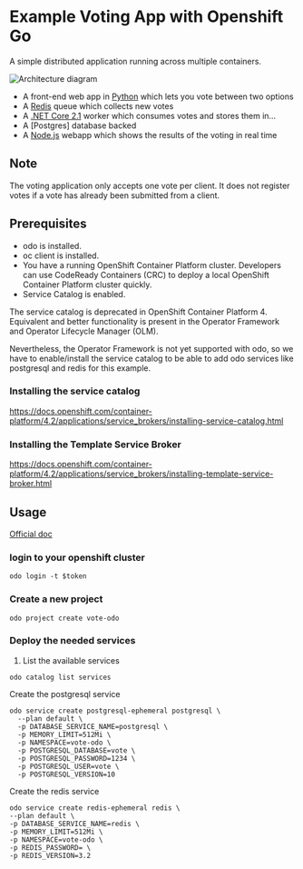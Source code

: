 # Example Voting App with Openshift Go

A simple distributed application running across multiple containers.

![Architecture diagram](architecture.png)

* A front-end web app in [Python](/vote) which lets you vote between two options
* A [Redis](https://hub.docker.com/_/redis/) queue which collects new votes
* A [.NET Core 2.1](/worker) worker which consumes votes and stores them in…
* A [Postgres] database backed
* A [Node.js](/result) webapp which shows the results of the voting in real time


## Note

The voting application only accepts one vote per client. It does not register votes if a vote has already been submitted from a client.

## Prerequisites

* odo is installed.
* oc client is installed.
* You have a running OpenShift Container Platform cluster. Developers can use CodeReady Containers (CRC) to deploy a local OpenShift Container Platform cluster quickly.
* Service Catalog is enabled.

The service catalog is deprecated in OpenShift Container Platform 4. Equivalent and better functionality is present in the Operator Framework and Operator Lifecycle Manager (OLM).

Nevertheless, the Operator Framework is not yet supported with odo, so we have to enable/install the service catalog to be able to add odo services like postgresql and redis for this example.

### Installing the service catalog

https://docs.openshift.com/container-platform/4.2/applications/service_brokers/installing-service-catalog.html

### Installing the Template Service Broker

https://docs.openshift.com/container-platform/4.2/applications/service_brokers/installing-template-service-broker.html

## Usage

[Official doc](https://docs.openshift.com/container-platform/4.2/cli_reference/openshift_developer_cli/understanding-odo.html)

### login to your openshift cluster

```
odo login -t $token
```

### Create a new project

```
odo project create vote-odo
```

### Deploy the needed services

1. List the available services

```
odo catalog list services
```

Create the postgresql service

```
odo service create postgresql-ephemeral postgresql \
  --plan default \
  -p DATABASE_SERVICE_NAME=postgresql \
  -p MEMORY_LIMIT=512Mi \
  -p NAMESPACE=vote-odo \
  -p POSTGRESQL_DATABASE=vote \
  -p POSTGRESQL_PASSWORD=1234 \
  -p POSTGRESQL_USER=vote \
  -p POSTGRESQL_VERSION=10
```

Create the redis service

```
odo service create redis-ephemeral redis \
--plan default \
-p DATABASE_SERVICE_NAME=redis \
-p MEMORY_LIMIT=512Mi \
-p NAMESPACE=vote-odo \
-p REDIS_PASSWORD= \
-p REDIS_VERSION=3.2
```


